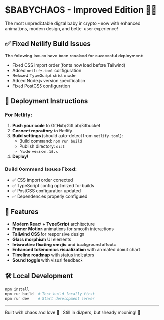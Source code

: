 # $BABYCHAOS - Improved Edition 👶🚀

The most unpredictable digital baby in crypto - now with enhanced animations, modern design, and better user experience!

## ✅ Fixed Netlify Build Issues

The following issues have been resolved for successful deployment:

- Fixed CSS import order (fonts now load before Tailwind)
- Added `netlify.toml` configuration
- Relaxed TypeScript strict mode
- Added Node.js version specification
- Fixed PostCSS configuration

## 🚀 Deployment Instructions

### For Netlify:

1. **Push your code** to GitHub/GitLab/Bitbucket
2. **Connect repository** to Netlify
3. **Build settings** (should auto-detect from `netlify.toml`):
   - Build command: `npm run build`
   - Publish directory: `dist`
   - Node version: `18.x`
4. **Deploy!**

### Build Command Issues Fixed:
- ✅ CSS import order corrected
- ✅ TypeScript config optimized for builds
- ✅ PostCSS configuration updated
- ✅ Dependencies properly configured

## 🌟 Features

- **Modern React + TypeScript** architecture
- **Framer Motion** animations for smooth interactions  
- **Tailwind CSS** for responsive design
- **Glass morphism** UI elements
- **Interactive floating emojis** and background effects
- **Enhanced tokenomics visualization** with animated donut chart
- **Timeline roadmap** with status indicators
- **Sound toggle** with visual feedback

## 🛠️ Local Development

```bash
npm install
npm run build  # Test build locally first
npm run dev    # Start development server
```

---

Built with chaos and love 💜 | Still in diapers, but already mooning! 🌙